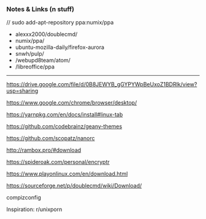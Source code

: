### Notes & Links (n stuff)

// sudo add-apt-repository ppa:numix/ppa

- alexxx2000/doublecmd/
- numix/ppa/
- ubuntu-mozilla-daily/firefox-aurora
- snwh/pulp/
- /webupd8team/atom/
- /libreoffice/ppa
---
https://drive.google.com/file/d/0B8JEWYB_gGYPYWpBeUxoZ1BDRlk/view?usp=sharing

https://www.google.com/chrome/browser/desktop/

https://yarnpkg.com/en/docs/install#linux-tab

https://github.com/codebrainz/geany-themes

https://github.com/scopatz/nanorc

http://rambox.pro/#download

https://spideroak.com/personal/encryptr

https://www.playonlinux.com/en/download.html

https://sourceforge.net/p/doublecmd/wiki/Download/

compizconfig

Inspiration:
r/unixporn
